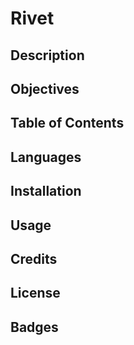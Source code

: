 # Rivet

## Description

## Objectives 

## Table of Contents 

## Languages 

## Installation

## Usage 

## Credits

## License 

## Badges